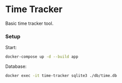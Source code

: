 # Time Tracker

Basic time tracker tool.  

### Setup

Start:
```bash
docker-compose up -d --build app
```

Database:
```bash
docker exec -it time-tracker sqlite3 ./db/time.db
```
